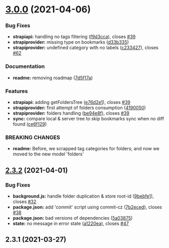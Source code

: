 # [3.0.0](https://github.com/julienfroidefond/strapi-bookmarks/compare/v2.3.2...v3.0.0) (2021-04-06)


### Bug Fixes

* **strapiapi:** handling no tags filtering ([f9d3cca](https://github.com/julienfroidefond/strapi-bookmarks/commit/f9d3ccacc65fc3a3ddcd09584c9cf429f77e498b)), closes [#39](https://github.com/julienfroidefond/strapi-bookmarks/issues/39)
* **strapiprovider:** missing type on bookmarks ([d33b335](https://github.com/julienfroidefond/strapi-bookmarks/commit/d33b33502019f44b9e302b96f7ff1854848d6973))
* **strapiprovider:** undefined category with no labels ([c233427](https://github.com/julienfroidefond/strapi-bookmarks/commit/c2334277920fac8e7deff06f9b7b40b80b2ce7b4)), closes [#62](https://github.com/julienfroidefond/strapi-bookmarks/issues/62)


### Documentation

* **readme:** removing roadmap ([7d5f17a](https://github.com/julienfroidefond/strapi-bookmarks/commit/7d5f17a46a9ca8fbef6e754cbbb49d9b050bb380))


### Features

* **strapiapi:** adding getFoldersTree ([e76d2e1](https://github.com/julienfroidefond/strapi-bookmarks/commit/e76d2e142a7811d13676e5499f1292f507f41c9f)), closes [#39](https://github.com/julienfroidefond/strapi-bookmarks/issues/39)
* **strapiprovider:** first attempt of folders consumption ([4190050](https://github.com/julienfroidefond/strapi-bookmarks/commit/419005078e6b43dc16a0a59fcaa59566d4434675))
* **strapiprovider:** folders handling ([be94e8f](https://github.com/julienfroidefond/strapi-bookmarks/commit/be94e8ff24a2a8165da85e7d44dc56c3a33d7827)), closes [#39](https://github.com/julienfroidefond/strapi-bookmarks/issues/39)
* **sync:** compare local & server tree to skip bookmarks sync when no diff found ([ce6f129](https://github.com/julienfroidefond/strapi-bookmarks/commit/ce6f1294de643b0e52532545905e0a76738a084f))


### BREAKING CHANGES

* **readme:** Before, we scrapped tag categories for folders; and now we moved to the new model
'folders'



## [2.3.2](https://github.com/julienfroidefond/strapi-bookmarks/compare/v2.3.1...v2.3.2) (2021-04-01)


### Bug Fixes

* **background.js:** handle folder duplication & store root-id ([9bebfe1](https://github.com/julienfroidefond/strapi-bookmarks/commit/9bebfe17c32a40d8fc618054c59170cef0f932cb)), closes [#32](https://github.com/julienfroidefond/strapi-bookmarks/issues/32)
* **package.json:** add 'commit' script using commit-cz ([7b2eced](https://github.com/julienfroidefond/strapi-bookmarks/commit/7b2ecedb100060765aaf9af668cdf4d9c6cb3c1b)), closes [#38](https://github.com/julienfroidefond/strapi-bookmarks/issues/38)
* **package.json:** bad versions of dependencies ([5a03875](https://github.com/julienfroidefond/strapi-bookmarks/commit/5a03875b710ccd823360ea9b5f8546f115e9cad0))
* **state:** no message in error state ([a1220ea](https://github.com/julienfroidefond/strapi-bookmarks/commit/a1220ea3a0acda159872f7ccd32f2d6cec7787b6)), closes [#47](https://github.com/julienfroidefond/strapi-bookmarks/issues/47)



## 2.3.1 (2021-03-27)



